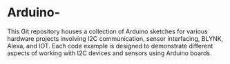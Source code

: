 # Arduino-
This Git repository houses a collection of Arduino sketches for various hardware projects involving I2C communication, sensor interfacing, BLYNK, Alexa, and IOT. Each code example is designed to demonstrate different aspects of working with I2C devices and sensors using Arduino boards.

